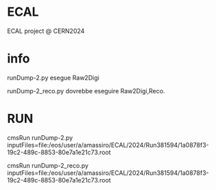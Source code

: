 # ECAL
ECAL project @ CERN2024

# info

runDump-2.py esegue Raw2Digi

runDump-2_reco.py dovrebbe eseguire Raw2Digi,Reco.

# RUN 

cmsRun runDump-2.py inputFiles=file:/eos/user/a/amassiro/ECAL/2024/Run381594/1a0878f3-19c2-489c-8853-80e7a1e21c73.root

cmsRun runDump-2_reco.py inputFiles=file:/eos/user/a/amassiro/ECAL/2024/Run381594/1a0878f3-19c2-489c-8853-80e7a1e21c73.root



